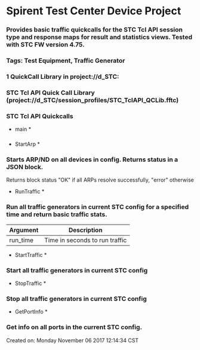 # Spirent Test Center Device Project
### Provides basic traffic quickcalls for the STC Tcl API session type and response maps for result and statistics views. Tested with STC FW version 4.75. 
### <b>Tags:</b> Test Equipment, Traffic Generator
### 
### 1 QuickCall Library in project://d_STC:
### STC Tcl API Quick Call Library (project://d_STC/session_profiles/STC_TclAPI_QCLib.fftc)
### STC Tcl API Quickcalls
* main *
### 
* StartArp *
### Starts ARP/ND on all devices in config. Returns status in a JSON block.
Returns block 
 status "OK" if all ARPs resolve successfully, "error" otherwise
* RunTraffic *
### Run all traffic generators in current STC config for a specified time and return basic traffic stats.
Argument | Description
------------ | -------------
run_time | Time in seconds to run traffic
* StartTraffic *
### Start all traffic generators in current STC config
* StopTraffic *
### Stop all traffic generators in current STC config
* GetPortInfo *
### Get info on all ports in the current STC config.
Created on: Monday November 06 2017 12:14:34 CST
